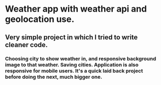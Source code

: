 # Weather app with weather api and geolocation use.

## Very simple project in which I tried to write cleaner code.

### Choosing city to show weather in, and responsive background image to that weather. Saving cities. Application is also responsive for mobile users. It's a quick laid back project before doing the next, much bigger one.
